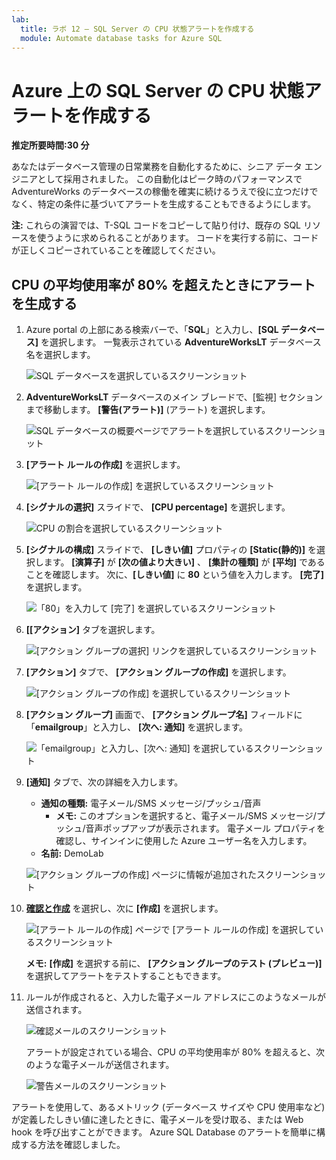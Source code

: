 ```yaml
---
lab:
  title: ラボ 12 – SQL Server の CPU 状態アラートを作成する
  module: Automate database tasks for Azure SQL
---
```


# Azure 上の SQL Server の CPU 状態アラートを作成する

**推定所要時間:30 分**

あなたはデータベース管理の日常業務を自動化するために、シニア データ エンジニアとして採用されました。 この自動化はピーク時のパフォーマンスで AdventureWorks のデータベースの稼働を確実に続けるうえで役に立つだけでなく、特定の条件に基づいてアラートを生成することもできるようにします。

**注:**  これらの演習では、T-SQL コードをコピーして貼り付け、既存の SQL リソースを使うように求められることがあります。 コードを実行する前に、コードが正しくコピーされていることを確認してください。

## CPU の平均使用率が 80% を超えたときにアラートを生成する

1. Azure portal の上部にある検索バーで、「**SQL**」と入力し、**[SQL データベース]** を選択します。 一覧表示されている **AdventureWorksLT** データベース名を選択します。

    ![SQL データベースを選択しているスクリーンショット](../images/dp-300-module-12-lab-01.png)

1. **AdventureWorksLT** データベースのメイン ブレードで、[監視] セクションまで移動します。 **[警告(アラート)]** (アラート) を選択します。

    ![SQL データベースの概要ページでアラートを選択しているスクリーンショット](../images/dp-300-module-12-lab-02.png)

1. **[アラート ルールの作成]** を選択します。

    ![[アラート ルールの作成] を選択しているスクリーンショット](../images/dp-300-module-12-lab-03.png)

1. **[シグナルの選択]** スライドで、 **[CPU percentage]** を選択します。

    ![CPU の割合を選択しているスクリーンショット](../images/dp-300-module-12-lab-04.png)

1. **[シグナルの構成]** スライドで、 **[しきい値]** プロパティの **[Static(静的)]** を選択します。 **[演算子]** が **[次の値より大きい]** 、 **[集計の種類]** が **[平均]** であることを確認します。 次に、**[しきい値]** に **80** という値を入力します。 **[完了]** を選択します。

    ![「80」を入力して [完了] を選択しているスクリーンショット](../images/dp-300-module-12-lab-05.png)

1. **[[アクション]** タブを選択します。

    ![[アクション グループの選択] リンクを選択しているスクリーンショット](../images/dp-300-module-12-lab-06.png)

1. **[アクション]** タブで、 **[アクション グループの作成]** を選択します。

    ![[アクション グループの作成] を選択しているスクリーンショット](../images/dp-300-module-12-lab-07.png)

1. **[アクション グループ]** 画面で、 **[アクション グループ名]** フィールドに「**emailgroup**」と入力し、 **[次へ: 通知]** を選択します。

    ![「emailgroup」と入力し、[次へ: 通知] を選択しているスクリーンショット](../images/dp-300-module-12-lab-08.png)

1. **[通知]** タブで、次の詳細を入力します。

    - **通知の種類:** 電子メール/SMS メッセージ/プッシュ/音声
        - **メモ:** このオプションを選択すると、電子メール/SMS メッセージ/プッシュ/音声ポップアップが表示されます。 電子メール プロパティを確認し、サインインに使用した Azure ユーザー名を入力します。
    - **名前:** DemoLab

    ![[アクション グループの作成] ページに情報が追加されたスクリーンショット](../images/dp-300-module-12-lab-09.png)

1. **[確認と作成](確認と作成)** を選択し、次に **[作成]** を選択します。

    ![[アラート ルールの作成] ページで [アラート ルールの作成] を選択しているスクリーンショット](../images/dp-300-module-12-lab-10.png)

    **メモ:** **[作成]** を選択する前に、 **[アクション グループのテスト (プレビュー)]** を選択してアラートをテストすることもできます。

1. ルールが作成されると、入力した電子メール アドレスにこのようなメールが送信されます。

    ![確認メールのスクリーンショット](../images/dp-300-module-12-lab-11.png)

    アラートが設定されている場合、CPU の平均使用率が 80% を超えると、次のような電子メールが送信されます。

    ![警告メールのスクリーンショット](../images/dp-300-module-12-lab-12.png)

アラートを使用して、あるメトリック (データベース サイズや CPU 使用率など) が定義したしきい値に達したときに、電子メールを受け取る、または Web hook を呼び出すことができます。 Azure SQL Database のアラートを簡単に構成する方法を確認しました。
